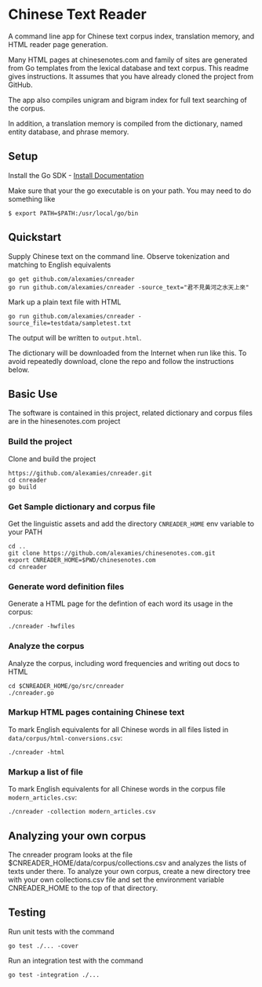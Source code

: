 # Chinese Text Reader

A command line app for Chinese text corpus index, translation memory, and HTML
reader page generation.

Many HTML pages at chinesenotes.com and family of sites are generated from Go
templates from the lexical database and text corpus. This readme gives
instructions. It assumes that you have already cloned the project from GitHub.

The app also compiles unigram and bigram index for full text searching of the
corpus.

In addition, a translation memory is compiled from the dictionary, named
entity database, and phrase memory.

## Setup

Install the Go SDK -
[Install Documentation](https://golang.org/doc/install)

Make sure that your the go executable is on your path. You may need to do 
something like 

```shell
$ export PATH=$PATH:/usr/local/go/bin
```

## Quickstart

Supply Chinese text on the command line. Observe tokenization and matching to
English equivalents

```shell
go get github.com/alexamies/cnreader
go run github.com/alexamies/cnreader -source_text="君不見黃河之水天上來"
```

Mark up a plain text file with HTML 

```shell
go run github.com/alexamies/cnreader -source_file=testdata/sampletest.txt
```

The output will be written to `output.html`.

The dictionary will be downloaded from the Internet when run like this. To
avoid repeatedly download, clone the repo and follow the instructions below.

## Basic Use

The software is contained in this project, related dictionary and corpus files
are in the hinesenotes.com project

### Build the project

Clone and build the project

```shell
https://github.com/alexamies/cnreader.git
cd cnreader
go build
```

### Get Sample dictionary and corpus file

Get the linguistic assets and add the directory `CNREADER_HOME` env variable to
your PATH

```shell
cd ..
git clone https://github.com/alexamies/chinesenotes.com.git
export CNREADER_HOME=$PWD/chinesenotes.com
cd cnreader
```

### Generate word definition files

Generate a HTML page for the defintion of each word its usage in the corpus:

```shell
./cnreader -hwfiles
```

### Analyze the corpus

Analyze the corpus, including word frequencies and writing out docs to HTML

```shell
cd $CNREADER_HOME/go/src/cnreader
./cnreader.go
```

### Markup HTML pages containing Chinese text

To mark English equivalents for all Chinese words in all files listed in
`data/corpus/html-conversions.csv`:

```shell
./cnreader -html
```

### Markup a list of file

To mark English equivalents for all Chinese words in the corpus file
`modern_articles.csv`:

```shell
./cnreader -collection modern_articles.csv
```

## Analyzing your own corpus

The cnreader program looks at the file 
$CNREADER_HOME/data/corpus/collections.csv and analyzes the lists of texts under
there. To analyze your own corpus, create a new directory tree with your own
collections.csv file and set the environment variable CNREADER_HOME to the top
of that directory.

## Testing

Run unit tests with the command

```shell
go test ./... -cover
```

Run an integration test with the command

```shell
go test -integration ./...
```